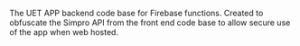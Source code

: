 The UET APP backend code base for Firebase functions. Created to obfuscate the Simpro API from the front end code base to allow secure use of the app when web hosted.
